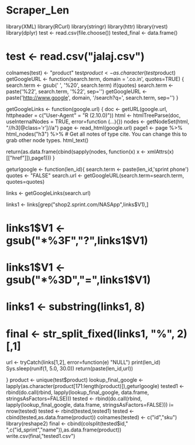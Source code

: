 # Scraper_Len

library(XML)
library(RCurl)
library(stringr)
library(httr) 
library(rvest)
library(dplyr)
test <- read.csv(file.choose())
tested_final <- data.frame()
# test <- read.csv("jalaj.csv")
colnames(test) <- "product"
test$product <- as.character(test$product)
getGoogleURL <- function(search.term, domain = '.co.in', quotes=TRUE) 
{
  search.term <- gsub(' ', '%20', search.term)
  if(quotes) search.term <- paste('%22', search.term, '%22', sep='') 
  getGoogleURL <- paste('http://www.google', domain, '/search?q=',
                        search.term, sep='')
}

getGoogleLinks <- function(google.url) {
  doc <- getURL(google.url, httpheader = c("User-Agent" = "R
                                           (2.10.0)"))
  html <- htmlTreeParse(doc, useInternalNodes = TRUE, error=function
                        (...){})
  nodes <- getNodeSet(html, "//h3[@class='r']//a")
  page <- read_html(google.url)
  page1 <- page %>% 
    html_nodes("h3") %>% # Get all notes of type cite. You can change this to grab other node types.
    html_text()
 
  return(as.data.frame(cbind(sapply(nodes, function(x) x <- xmlAttrs(x)[["href"]]),page1)))
}

geturlgoogle <- function(len_id){
  search.term <- paste(len_id,'sprint phone')
  quotes <- "FALSE"
  search.url <- getGoogleURL(search.term=search.term, quotes=quotes)
  
  links <- getGoogleLinks(search.url)
  
  
  links1 <- links[grep("shop2.sprint.com/NASApp",links$V1),]  
  # links1$V1 <- gsub("*%3F","?",links1$V1)
  # links1$V1 <- gsub("*%3D","=",links1$V1)
  # links1 <- substring(links1, 8)
  # final <- str_split_fixed(links1, "%", 2)[,1]
  url <- tryCatch(links[1,2], error=function(e) "NULL")
  print(len_id)
  Sys.sleep(runif(1, 5.0, 30.0))
  return(paste(len_id,url))
  
}
product <- unique(test$product)
lookup_final_google <- lapply(as.character(product[171:length(product)]),geturlgoogle)
tested1 <- rbind(do.call(rbind, lapply(lookup_final_google, data.frame, stringsAsFactors=FALSE)))
tested <- rbind(do.call(rbind, lapply(lookup_final_google, data.frame, stringsAsFactors=FALSE)))
i= nrow(tested)
tested <- rbind(tested,tested1)
tested <- cbind(tested,as.data.frame(product))
colnames(tested) <- c("id","sku")
library(reshape2)
 final <- cbind(colsplit(tested$id," ",c("id_sprint","name")),as.data.frame(product))
write.csv(final,"tested1.csv")
